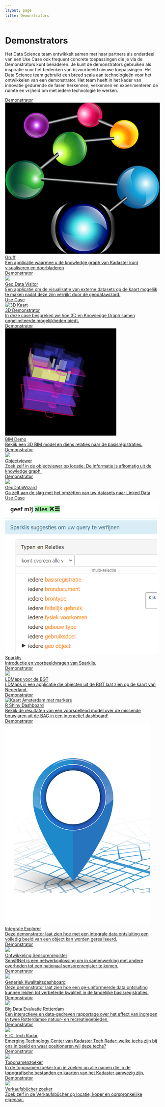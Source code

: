 ```yaml
---
layout: page
title: Demonstrators
---
```


# Demonstrators

Het Data Science team ontwikkelt samen met haar partners als onderdeel van een Use Case ook frequent concrete toepassingen die je via de Demonstrators kunt benaderen. Je kunt de demonstrators gebruiken als inspiratie voor het bedenken van bijvoorbeeld nieuwe toepassingen. Het Data Science team gebruikt een breed scala aan technologieën voor het ontwikkelen van een demonstrator. Het team heeft in het kader van innovatie gedurende de fasen herkennen, verkennen en experimenteren de ruimte en vrijheid om met iedere technologie te werken.

<div class="cards-wrapper">
  <a href="/demonstrators/gruff/index.html">
    <div class="card">
      <div class="card-type">Demonstrator</div>
      <img class="card-image" src="/assets/images/gruff.png">
      <div class="card-title">Gruff</div>
      <div class="card-description">Een applicatie waarmee u de knowledge graph van Kadaster kunt visualiseren en doorbladeren</div>
    </div>
  </a>
  <a href="/demonstrators/geodatavisitor">
    <div class="card">
      <div class="card-type">Demonstrator</div>
      <img class="card-image" src="/assets/images/geodatavisitor.png">
      <div class="card-title">Geo Data Visitor</div>
      <div class="card-description">Een applicatie om de visualisatie van externe datasets op de kaart mogelijk te maken nadat deze zijn verrijkt door de geodatawizard.</div>
    </div>
  </a>
  <!--
  <a href="/demonstrators/pandbrigade">
    <div class="card">
      <div class="card-type">Demonstrator</div>
      <img class="card-image" src="/assets/images/pandviewer.png">
      <div class="card-title">Pandbrigade</div>
      <div class="card-description">Zoek zelf in de viewer van de pandbrigade op locatie en analyseer de data van de panden. </div>
    </div>
  </a>
  -->
  <a href="/cases/3d-demonstrator">
    <div class="card">
      <div class="card-type">Use Case</div>
      <img class="card-image" src="/assets/images/3d-logo.jpg" alt="3D Kaart">
      <div class="card-title">3D Demonstrator</div>
      <div class="card-description">In deze case bespreken we hoe 3D en Knowledge Graph samen ongelimiteerde mogelijkheden biedt.</div>
    </div>
  </a>
  <a href="/demonstrators/bimdemo">
    <div class="card">
      <div class="card-type">Demonstrator</div>
      <img class="card-image" src="/assets/images/bimdemo.PNG">
      <div class="card-title">BIM Demo</div>
      <div class="card-description">Bekijk een 3D BIM model en diens relaties naar de basisregistraties. </div>
    </div>
  </a>
  <a href="/demonstrators/objectviewer">
    <div class="card">
      <div class="card-type">Demonstrator</div>
      <img class="card-image" src="/assets/images/pandviewer.png">
      <div class="card-title">Objectviewer</div>
      <div class="card-description">Zoek zelf in de objectviewer op locatie. De informatie is afkomstig uit de knowledge graph.</div>
    </div>
  </a>
  <a href="/demonstrators/geodatawizard">
    <div class="card">
      <div class="card-type">Demonstrator</div>
      <img class="card-image" src="/assets/images/spatial_wizard_logo.png">
      <div class="card-title">GeoDataWizard</div>
      <div class="card-description">Ga zelf aan de slag met het omzetten van uw datasets naar Linked Data</div>
    </div>
  </a>
  <a href="/cases/sparklis">
    <div class="card">
      <div class="card-type">Use Case</div>
      <img class="card-image" src="/assets/images/sparklis.png" alt="sparklis">
      <div class="card-title">Sparklis</div>
      <div class="card-description">Introductie en voorbeeldvragen van Sparklis.</div>
    </div>
  </a>
  <a href="/demonstrators/LDMaps_BGT/index.html">
    <div class="card">
      <div class="card-type">Demonstrator</div>
      <img class="card-image" src="/assets/images/ld-maps.png">
      <div class="card-title">LDMaps voor de BGT</div>
      <div class="card-description"> LDMaps is een applicatie die objecten uit de BGT laat zien op de kaart van Nederland.</div>
    </div>
  </a>
  <!--
  <a href="/demonstrators/loki/index.html">
    <div class="card">
      <div class="card-type">Demonstrator</div>
      <img class="card-image" src="/assets/images/loki-logo.jpg">
      <div class="card-title">Loki voor Geo Informatieverstrekking</div>
      <div class="card-description">Loki is een chatbot voor Locatie-gebaseerde Kadaster Informatieverstrekking. Vraag Loki en krijg eenvoudig antwoord van Kadaster.</div>
    </div>
  </a>
  -->
  <a href="/demonstrators/bagdemonstrator/">
    <div class="card">
      <div class="card-type">Demonstrator</div>
      <img class="card-image" src="/assets/images/bag-voorspellingen-shiny.PNG" alt="Kaart Amsterdam met markers">
      <div class="card-title">R Shiny Dashboard</div>
      <div class="card-description">Bekijk de resultaten van een voorspellend model over de missende bouwjaren uit de BAG in een interactief dashboard!</div>
    </div>
  </a>
  <a href="/demonstrators/integrale-explorer/index.html">
    <div class="card">
      <div class="card-type">Demonstrator</div>
      <img class="card-image" src="/assets/images/logoexplorer.PNG">
      <div class="card-title">Integrale Explorer</div>
      <div class="card-description">Deze demonstrator laat zien hoe met een integrale data ontsluiting een volledig beeld van een object kan worden gerealiseerd.</div>
    </div>
  </a>
  <a href="/demonstrators/sensrnet/index.html">
    <div class="card">
      <div class="card-type">Demonstrator</div>
      <img class="card-image" src="/assets/images/SensRNet-logo.png">
      <div class="card-title">Ontwikkeling Sensorenregister</div>
      <div class="card-description">SensRNet is een netwerkoplossing om in samenwerking met andere overheden tot een nationaal sensorenregister te komen.</div>
    </div>
  </a>
  <a href="/demonstrators/generiek-kwaliteitsdashboard/index.html">
    <div class="card">
      <div class="card-type">Demonstrator</div>
      <img class="card-image" src="/assets/images/kwaliteits_dashboard_screenshot.PNG">
      <div class="card-title">Generiek Kwaliteitsdashboard</div>
      <div class="card-description">Deze demonstrator laat zien hoe een ge-uniformeerde data ontsluiting kunnen leiden tot verbeterde kwaliteit in de landelijke basisregistraties.</div>
    </div>
  </a>
  <a href="https://kadata.maps.arcgis.com/apps/MapJournal/index.html?appid=e8adf6cd1dae4d42ad907ddcb29c64d3">
    <div class="card">
      <div class="card-type">Demonstrator</div>
      <img class="card-image" src="/assets/images/rotterdam-skyline.jpg">
      <div class="card-title">Big Data Evaluatie Rotterdam</div>
      <div class="card-description">Een interactieve en data-gedreven rapportage over het effect van ingrepen in twee Rotterdamse natuur- en recreatiegebieden.</div>
    </div>
  </a>
  <a href="/tech-radar/index.html">
    <div class="card">
      <div class="card-type">Demonstrator</div>
      <img class="card-image" src="/assets/images/radar-banner.png">
      <div class="card-title">ETC Tech Radar</div>
      <div class="card-description">Emerging Technology Center van Kadaster Tech Radar: welke techs zijn bij ons in beeld en waar positioneren wij deze techs?</div>
    </div>
    <!--
  <a href="http://www.visualdataweb.de/webvowl/#iri=https://data.labs.kadaster.nl/kadaster/bag-vocab/download.trig.gz">
    <div class="card">
      <div class="card-type">Demonstrator</div>
      <img class="card-image" src="/assets/images/webvowl.png">
      <div class="card-title">Vocabulaire visualisatie met WebVOWL</div>
      <div class="card-description">Met deze demo laten we zien dat onze datamodellen ook te visualiseren zijn met tools op het Web.</div>
    </div>
  </a>
  -->
  <a href="/demonstrators/namen-app">
    <div class="card">
      <div class="card-type">Demonstrator</div>
      <img class="card-image" src="/assets/images/namen-app-tegel-image.png">
      <div class="card-title">Toponamenzoeker</div>
      <div class="card-description"> In de toponamenzoeker kun je zoeken op alle namen die in de topografische bestanden en kaarten van het Kadaster aanwezig zijn.</div>
    </div>
  </a>
  <a href="/demonstrators/verkaufsbucher-zoeken/">
    <div class="card">
      <div class="card-type">Demonstrator</div>
      <img class="card-image" src="/assets/images/verkaufsbucher-app-tegel-img.png">
      <div class="card-title">Verkaufsbücher zoeker</div>
      <div class="card-description">Zoek zelf in de Verkaufsbücher op locatie, koper en oorspronkelijke eigenaar.</div>
    </div>
  </a>
</div>
